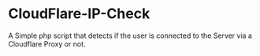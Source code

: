 # CloudFlare-IP-Check
A Simple php script that detects if the user is connected to the Server via a Cloudflare Proxy or not.
